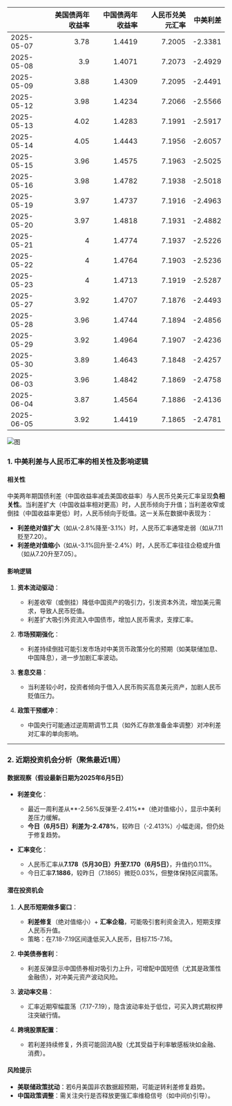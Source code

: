 |            |   美国债两年收益率 |   中国债两年收益率 |   人民币兑美元汇率 |   中美利差 |
|:-----------|-------------------:|-------------------:|-------------------:|-----------:|
| 2025-05-07 |               3.78 |             1.4419 |             7.2005 |    -2.3381 |
| 2025-05-08 |               3.9  |             1.4071 |             7.2073 |    -2.4929 |
| 2025-05-09 |               3.88 |             1.4309 |             7.2095 |    -2.4491 |
| 2025-05-12 |               3.98 |             1.4234 |             7.2066 |    -2.5566 |
| 2025-05-13 |               4.02 |             1.4283 |             7.1991 |    -2.5917 |
| 2025-05-14 |               4.05 |             1.4443 |             7.1956 |    -2.6057 |
| 2025-05-15 |               3.96 |             1.4575 |             7.1963 |    -2.5025 |
| 2025-05-16 |               3.98 |             1.4782 |             7.1938 |    -2.5018 |
| 2025-05-19 |               3.97 |             1.4737 |             7.1916 |    -2.4963 |
| 2025-05-20 |               3.97 |             1.4818 |             7.1931 |    -2.4882 |
| 2025-05-21 |               4    |             1.4774 |             7.1937 |    -2.5226 |
| 2025-05-22 |               4    |             1.4764 |             7.1903 |    -2.5236 |
| 2025-05-23 |               4    |             1.4713 |             7.1919 |    -2.5287 |
| 2025-05-27 |               3.92 |             1.4707 |             7.1876 |    -2.4493 |
| 2025-05-28 |               3.96 |             1.4744 |             7.1894 |    -2.4856 |
| 2025-05-29 |               3.92 |             1.4964 |             7.1907 |    -2.4236 |
| 2025-05-30 |               3.89 |             1.4643 |             7.1848 |    -2.4257 |
| 2025-06-03 |               3.96 |             1.4842 |             7.1869 |    -2.4758 |
| 2025-06-04 |               3.87 |             1.4564 |             7.1886 |    -2.4136 |
| 2025-06-05 |               3.92 |             1.4419 |             7.1865 |    -2.4781 |

![图](%s\interest_exchanget.png)



### 1. 中美利差与人民币汇率的相关性及影响逻辑

#### 相关性
中美两年期国债利差（中国收益率减去美国收益率）与人民币兑美元汇率呈现**负相关性**。当利差扩大（中国收益率相对更高）时，人民币倾向于升值；当利差收窄或倒挂（中国收益率更低）时，人民币倾向于贬值。这一关系在数据中表现为：
- **利差绝对值扩大**（如从-2.8%降至-3.1%）时，人民币汇率通常走弱（如从7.11贬至7.20）。
- **利差绝对值缩小**（如从-3.1%回升至-2.4%）时，人民币汇率往往企稳或升值（如从7.20升至7.05）。

#### 影响逻辑
1. **资本流动驱动**：
   - 利差收窄（或倒挂）降低中国资产的吸引力，引发资本外流，增加美元需求，导致人民币贬值。
   - 利差扩大吸引外资流入中国债市，增加人民币需求，支撑汇率。

2. **市场预期强化**：
   - 利差持续倒挂可能引发市场对中美货币政策分化的预期（如美联储加息、中国降息），进一步加剧汇率波动。

3. **套息交易**：
   - 当利差较小时，投资者倾向于借入人民币购买高息美元资产，加剧人民币贬值压力。

4. **政策干预缓冲**：
   - 中国央行可能通过逆周期调节工具（如外汇存款准备金率调整）对冲利差对汇率的单向影响。

---

### 2. 近期投资机会分析（聚焦最近1周）

#### 数据观察（假设最新日期为2025年6月5日）
- **利差变化**：
  - 最近一周利差从**-2.56%反弹至-2.41%**（绝对值缩小），显示中美利差压力缓解。
  - **今日（6月5日）利差为-2.478%**，较昨日（-2.413%）小幅走阔，但仍处于修复趋势。

- **汇率变化**：
  - 人民币汇率从**7.178（5月30日）升至7.170（6月5日）**，升值约0.11%。
  - 今日汇率**7.1886**，较昨日（7.1865）微贬0.03%，但整体保持区间震荡。

#### 潜在投资机会
1. **人民币短期做多窗口**：
   - **利差修复**（绝对值缩小）+ **汇率企稳**，可能吸引套利资金流入，短期支撑人民币升值。
   - 策略：在7.18-7.19区间逢低买入人民币，目标7.15-7.16。

2. **中美债券套利**：
   - 利差反弹显示中国债券相对吸引力上升，可增配中国短债（尤其是政策性金融债），对冲美元资产波动风险。

3. **波动率交易**：
   - 汇率近期窄幅震荡（7.17-7.19），隐含波动率处于低位，可买入跨式期权押注突破行情。

4. **跨境股票配置**：
   - 若利差持续修复，外资可能回流A股（尤其受益于利率敏感板块如金融、消费）。

#### 风险提示
- **美联储政策扰动**：若6月美国非农数据超预期，可能逆转利差修复趋势。
- **中国政策调整**：需关注央行是否释放更强汇率维稳信号（如中间价引导）。